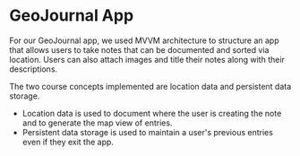 # GeoJournal App

For our GeoJournal app, we used MVVM architecture to structure an app that allows users to take notes that can be documented and sorted via location. Users can also attach images and title their notes along with their descriptions.

The two course concepts implemented are location data and persistent data storage. 
* Location data is used to document where the user is creating the note and to generate the map view of entries.
* Persistent data storage is used to maintain a user's previous entries even if they exit the app.
